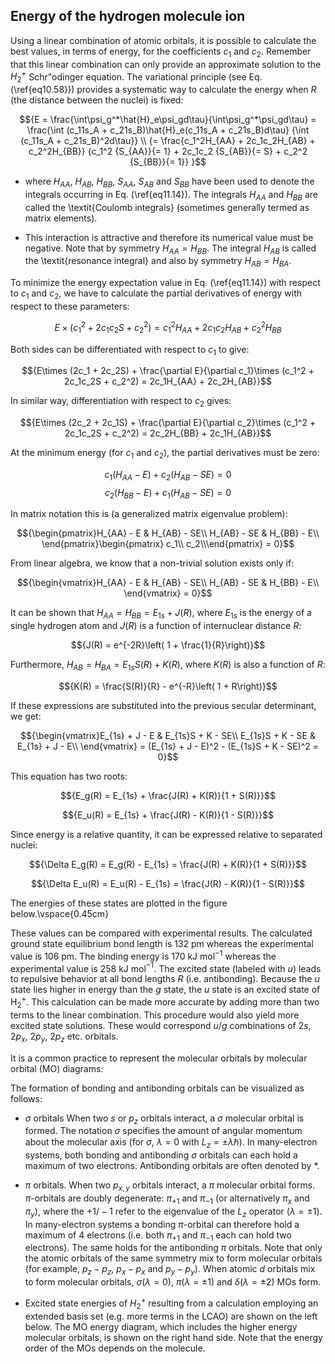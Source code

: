 ## Energy of the hydrogen molecule ion


Using a linear combination of atomic orbitals, it is possible to calculate the best values, in terms of energy, for the coefficients $c_1$ and $c_2$. Remember that this linear combination can only provide an approximate solution to the $H_2^+$ Schr\"odinger equation. The variational principle (see Eq. (\ref{eq10.58})) provides a systematic way to calculate the energy when $R$ (the distance between the nuclei) is fixed:

$${E = \frac{\int\psi_g^*\hat{H}_e\psi_gd\tau}{\int\psi_g^*\psi_gd\tau} = 
\frac{\int (c_11s_A + c_21s_B)\hat{H}_e(c_11s_A + c_21s_B)d\tau}
{\int (c_11s_A + c_21s_B)^2d\tau}} \\ {= \frac{c_1^2H_{AA} + 2c_1c_2H_{AB} + c_2^2H_{BB}}
{c_1^2 {S_{AA}}{= 1} + 2c_1c_2 {S_{AB}}{= S} + c_2^2 {S_{BB}}{= 1}}
}$$


- where $H_{AA}$, $H_{AB}$, $H_{BB}$, $S_{AA}$, $S_{AB}$ and $S_{BB}$ have been 
used to denote the integrals occurring in Eq. (\ref{eq11.14}). The integrals $H_{AA}$
and $H_{BB}$ are called the \textit{Coulomb integrals} (sometimes generally termed as matrix elements). 

- This interaction is attractive and therefore its numerical value must be negative. Note that by symmetry 
$H_{AA} = H_{BB}$. The integral $H_{AB}$ is called the \textit{resonance integral}
and also by symmetry $H_{AB} = H_{BA}$.


To minimize the energy expectation value in Eq. (\ref{eq11.14}) with respect to $c_1$ and $c_2$, we have to calculate the partial derivatives of energy with respect to these parameters:


$${E\times (c_1^2 + 2c_1c_2S + c_2^2) = c_1^2H_{AA} + 2c_1c_2H_{AB} + c_2^2H_{BB}}$$

Both sides can be differentiated with respect to $c_1$ to give:

$${E\times (2c_1 + 2c_2S) + \frac{\partial E}{\partial c_1}\times (c_1^2 + 2c_1c_2S + c_2^2) = 2c_1H_{AA} + 2c_2H_{AB}}$$

In similar way, differentiation with respect to $c_2$ gives:

$${E\times (2c_2 + 2c_1S) + \frac{\partial E}{\partial c_2}\times (c_1^2 + 2c_1c_2S + c_2^2) = 2c_2H_{BB} + 2c_1H_{AB}}$$

At the minimum energy (for $c_1$ and $c_2$), the partial derivatives must be zero:

$${c_1(H_{AA} - E) + c_2(H_{AB} - SE) = 0}$$
$${c_2(H_{BB} - E) + c_1(H_{AB} - SE) = 0}$$

In matrix notation this is (a generalized matrix eigenvalue problem):

$${\begin{pmatrix}H_{AA} - E & H_{AB} - SE\\
H_{AB} - SE & H_{BB} - E\\
\end{pmatrix}\begin{pmatrix} c_1\\ c_2\\\end{pmatrix} = 0}$$

From linear algebra, we know that a non-trivial solution exists only if:

$${\begin{vmatrix}H_{AA} - E & H_{AB} - SE\\
H_{AB} - SE & H_{BB} - E\\
\end{vmatrix} = 0}$$



It can be shown that $H_{AA} = H_{BB} = E_{1s} + J(R)$, where $E_{1s}$ is the energy
of a single hydrogen atom and $J(R)$ is a function of internuclear distance $R$:

$${J(R) = e^{-2R}\left( 1 + \frac{1}{R}\right)}$$

Furthermore, $H_{AB} = H_{BA} = E_{1s}S(R) + K(R)$, where $K(R)$ is also a function of $R$:

$${K(R) = \frac{S(R)}{R} - e^{-R}\left( 1 + R\right)}$$

If these expressions are substituted into the previous secular determinant, we get:

$${\begin{vmatrix}E_{1s} + J - E & E_{1s}S + K - SE\\
E_{1s}S + K - SE & E_{1s} + J - E\\
\end{vmatrix} = (E_{1s} + J - E)^2 - (E_{1s}S + K - SE)^2 = 0}$$

This equation has two roots:

$${E_g(R) = E_{1s} + \frac{J(R) + K(R)}{1 + S(R)}}$$

$${E_u(R) = E_{1s} + \frac{J(R) - K(R)}{1 - S(R)}}$$


Since energy is a relative quantity, it can be expressed relative to separated
nuclei:

$${\Delta E_g(R) = E_g(R) - E_{1s} = \frac{J(R) + K(R)}{1 + S(R)}}$$

$${\Delta E_u(R) = E_u(R) - E_{1s} = \frac{J(R) - K(R)}{1 - S(R)}}$$

The energies of these states are plotted in the figure below.\vspace{0.45cm}


These values can be compared with experimental results. The calculated 
ground state equilibrium bond length is 132 pm whereas the experimental value is 106 pm. The
binding energy is 170 kJ mol$^{-1}$ whereas the experimental value is 258 kJ 
mol$^{-1}$. The excited state (labeled with $u$) leads to repulsive behavior at
all bond lengths $R$ (i.e. antibonding). Because the $u$ state lies higher
in energy than the $g$ state, the $u$ state is an excited state of H$_2^+$.
This calculation can be made more accurate by adding more than two terms to
the linear combination. This procedure would also yield more excited state 
solutions. These would correspond $u$/$g$ combinations of $2s$, $2p_x$,
$2p_y$, $2p_z$ etc. orbitals.


It is a common practice to represent the molecular orbitals by molecular 
orbital (MO) diagrams:


The formation of bonding and antibonding orbitals can be visualized as follows:


- $\sigma$ orbitals When two $s$ or $p_z$ orbitals interact,
a $\sigma$ molecular orbital is formed. The notation $\sigma$ specifies
the amount of angular momentum about the molecular axis (for $\sigma$, $\lambda = 0$ with $L_z = \pm\lambda\hbar$). In many-electron systems, both bonding and antibonding $\sigma$  orbitals can each hold a maximum of two electrons. Antibonding orbitals are often  denoted by *.


- $\pi$ orbitals. When two $p_{x,y}$ orbitals interact, a $\pi$ molecular orbital forms. $\pi$-orbitals are doubly degenerate: $\pi_{+1}$ and $\pi_{-1}$ (or alternatively $\pi_x$ and $\pi_y$), where the $+1/-1$ refer to the eigenvalue of the $L_z$ operator ($\lambda = \pm1$). In many-electron systems a bonding $\pi$-orbital can therefore hold a maximum of 4 electrons (i.e. both $\pi_{+1}$ and $\pi_{-1}$ each can hold two electrons). The same holds for the antibonding $\pi$ orbitals. Note that only the atomic orbitals of the same symmetry mix to form molecular orbitals (for example, $p_z - p_z$, $p_x -  p_x$ and $p_y - p_y$). When atomic $d$ orbitals mix to form molecular orbitals, $\sigma (\lambda = 0)$, $\pi (\lambda = \pm 1)$ and $\delta (\lambda = \pm 2)$ MOs form. 


- Excited state energies of $H_2^+$ resulting from a calculation employing an extended basis set (e.g. more terms in the LCAO) are shown on the left below. The MO energy diagram, which includes the higher energy molecular orbitals, is shown on the right hand side. Note that the energy order of the MOs depends on the molecule.

